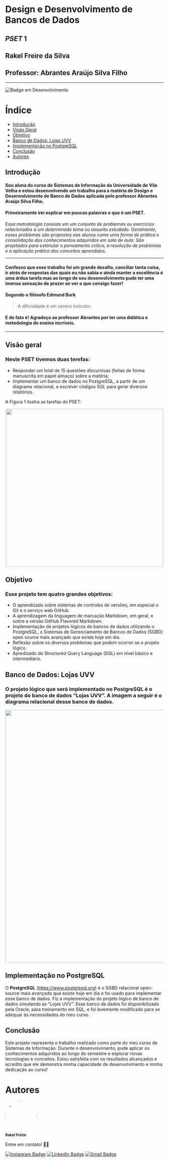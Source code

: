 # Design e Desenvolvimento de Bancos de Dados
## _PSET_ 1
## Rakel Freire da Silva
## Professor: Abrantes Araújo Silva Filho
---
![Badge em Desenvolvimento](http://img.shields.io/static/v1?label=STATUS&message=%20CONCLUÍDO&color=GREEN&style=for-the-badge)

Índice
=================
<!--ts-->
   * [Introdução](#introdução)
   * [Visão Geral](#visão-geral)
   * [Objetivo](#objetivo)
   * [Banco de Dados: Lojas UVV](#banco-de-dados-lojas-uvv)
   * [Implementação no PostgreSQL](#implementação-no-postgresql)
   * [Conclusão](#conclusão)
   * [Autores](#autores)
<!--te-->



## Introdução

#### Sou aluna do curso de Sistemas de Informação da Universidade de Vila Velha e estou desenvolvendo um trabalho para a matéria de Design e Desenvolvimento de Banco de Dados aplicada pelo professor Abrantes Araújo Silva Filho. 
#### Primeiramente irei explicar em poucas palavras o que é um **PSET**.

 _Essa  metodologia consiste em um conjunto de problemas ou exercícios relacionados a um determinado tema ou assunto estudado. Geralmente, esses problemas são propostos aos alunos como uma forma de prática e consolidação dos conhecimentos adquiridos em sala de aula. São projetados para estimular o pensamento crítico, a resolução de problemas e a aplicação prática dos conceitos aprendidos._

---
#### Confesso que esse trabalho foi um grande desafio, conciliar tanta coisa, ir atrás de respostas das quais eu não sabia e ainda manter a excelência é uma árdua tarefa mas ao longo de seu desenvolvimento pude ter uma imensa sensação de prazer ao ver o que consigo fazer! 
#### Segundo o filósofo Edmund Burk
> A dificuldade é um severo instrutor.

#### E de fato é! Agradeço ao professor Abrantes por ter uma didática e metodologia de ensino incríveis. 
---

## Visão geral

### Neste PSET tivemos duas terefas:

 -  Responder um total de 15 questões discursivas (feitas de forma manuscrita em papel almaço) sobre a matéria;
 - Implementar um banco de dados no PostgreSQL, a partir de um diagrama relacional, e escrever códigos SQL para gerar diversos relatórios. 
 
 A Figura 1 ilustra as tarefas do PSET:
 
 <div align="center">
<img src="https://github.com/rakel06/uvv_bd1_si1n/assets/131298397/45619ecd-af44-4342-b89d-592dee006bf1" width="500px" />
</div>

## Objetivo

### Esse projeto tem quatro grandes objetivos:
- O aprendizado sobre sistemas de controles de versões, em especial o Git e o serviço web GitHub.
- A aprendizagem da linguagem de marcação Markdown, em geral, e sobre a versão GitHub Flavored Markdown.
- Implementação de projetos lógicos de bancos de dados utilizando o PostgreSQL, o Sistemas de Gerenciamento de Bancos de Dados (SGBD) open source mais avançado que existe hoje em dia.
- Reflexão sobre os diversos problemas que podem ocorrer se o projeto lógico.
- Apredizado de Structured Query Language (SQL) em nível básico e intermediário.


 ## Banco de Dados: Lojas UVV

 ### O projeto lógico que será implementado no PostgreSQL é o projeto do banco de dados “Lojas UVV”. A imagem a seguir é o diagrama relacional desse banco de dados.

<div align="center">
<img src="https://github.com/rakel06/uvv_bd1_si1n/assets/131298397/052eca53-ee36-4644-8de9-ab30aa5493bd" width="800px" />
</div>


## Implementação no PostgreSQL
O **PostgreSQL** (https://www.postgresql.org) é o SGBD relacional open-source mais avançado que existe hoje em dia e foi usado para implementar esse banco de dados. Fiz a implementação do projeto lógico de banco de dados simulando as “Lojas UVV”. Esse banco de dados foi disponibilizado pela Oracle, para treinamento em SQL, e foi levemente modificado para se adequar às necessidades do meu curso. 

## Conclusão

Este projeto representa o trabalho realizado como parte do meu curso de Sistemas de Informação. Durante o desenvolvimento, pude aplicar os conhecimentos adquiridos ao longo do semestre e explorar novas tecnologias e conceitos.
Estou satisfeita com os resultados alcançados e acredito que ele demonstra minha capacidade de desenvolvimento e minha dedicação ao curso!

# Autores

 <img style="border-radius: 50%;" src="https://github.com/rakel06/uvv_bd1_si1n/assets/131298397/23e267bc-7f7c-4791-b016-6f26002d9cf5" width="100px;" alt=""/>
 <br />
 <sub><b>Rakel Freire</b></sub></a>


Entre em contato! 👋🏽

[![Instagram Badge](https://img.shields.io/badge/-rakelfreire_-E4405F?style=flat-square&labelColor=E4405F&logo=instagram&logoColor=white&link=https://www.instagram.com/rakelfreire_/)](https://www.instagram.com/rakelfreire_/) [![LinkedIn Badge](https://img.shields.io/badge/-Rakel%20Freire-blue?style=flat-square&logo=Linkedin&logoColor=white&link=https://www.linkedin.com/in/rakel-freire-69b0a4226/)](https://www.linkedin.com/in/rakel-freire-69b0a4226/)
[![Gmail Badge](https://img.shields.io/badge/kekel.fsilva%40gmail.com-c14438?style=flat-square&logo=Gmail&logoColor=white&link=mailto:kekel.fsilva%40gmail.com)](mailto:kekel.fsilva%40gmail.com)
